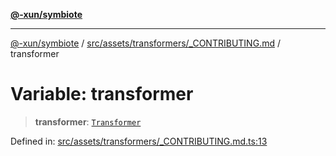 [**@-xun/symbiote**](../../../../../README.md)

***

[@-xun/symbiote](../../../../../README.md) / [src/assets/transformers/\_CONTRIBUTING.md](../README.md) / transformer

# Variable: transformer

> **transformer**: [`Transformer`](../../../type-aliases/Transformer.md)

Defined in: [src/assets/transformers/\_CONTRIBUTING.md.ts:13](https://github.com/Xunnamius/symbiote/blob/beb889fb40f0cd320367d5f94d02e29b1efb13ab/src/assets/transformers/_CONTRIBUTING.md.ts#L13)
